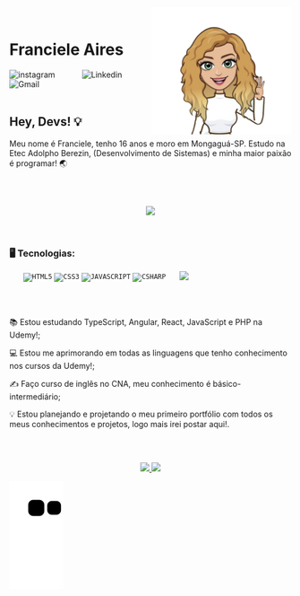 
 <img align="right" width="250px" style="margin-top:-20px" src="https://github.com/FrancieleAires/FrancieleAires/blob/main/MicrosoftTeams-image__2_-removebg-preview.png?raw=true">


<div display="inline-block">
 
 <h1 align="left">Franciele Aires</h1>
 
 <a href="https://www.instagram.com/frann.aiires/?hl=pt-br">
    <img align="left" width="130px" src="https://img.shields.io/badge/Instagram-E4405F?style=for-the-badge&logo=instagram&logoColor=white" alt="instagram" style="vertical-align:top;">
  </a> 
  <a href="https://www.linkedin.com/in/fran-aires/">
    <img align="left" width="120px" src="https://img.shields.io/badge/LinkedIn-0077B5?style=for-the-badge&logo=linkedin&logoColor=white" alt="Linkedin" style="vertical-align:top;">
  </a>
 <a href="https://mail.google.com/mail/u/f.aires2016@gmail.com">
    <img align="left" width="100px" src="https://img.shields.io/badge/Gmail-D14836?style=for-the-badge&logo=gmail&logoColor=white" alt="Gmail" style="vertical-align:top;">
  </a>
 
 
 <br>
 <br>
 <br>
 
 ## Hey, Devs! 💡
 
 Meu nome é Franciele, tenho 16 anos e moro em Mongaguá-SP. Estudo na Etec Adolpho Berezin, (Desenvolvimento de Sistemas) e minha maior paixão é programar!  🌏
 
 <br>
 <br>

 <p align="center">
  <img src="https://media.giphy.com/media/eGlWh8b2oDeSuFjGM6/giphy.gif" width="400">
</p>
<br>
 
 ### 🖥️ Tecnologias: 
  <p align="center">
<img width="200px" align="right" src="https://o.remove.bg/downloads/60622495-537f-4678-b219-ac2d1861bd41/213212637-eeeb4ca9-4bb0-4156-a0e9-7b51a06c5bab-removebg-preview.png">
<code><img width="40px" src="https://cdn.jsdelivr.net/gh/devicons/devicon/icons/html5/html5-original-wordmark.svg" title = "HTML5"/></code>
<code><img width="40px" src="https://cdn.jsdelivr.net/gh/devicons/devicon/icons/css3/css3-original-wordmark.svg" title = "CSS3"/></code>
<code><img width="40px" src="https://cdn.jsdelivr.net/gh/devicons/devicon/icons/javascript/javascript-original.svg" title = "JAVASCRIPT"/></code>
<code><img width="40px" src="https://cdn.jsdelivr.net/gh/devicons/devicon/icons/csharp/csharp-original.svg" title = "CSHARP"/></code>
   </p>
<br><br>
<div display="inline-block">
 
 <p align="left">📚 Estou estudando TypeScript, Angular, React, JavaScript e PHP na Udemy!;</p>
 <p align="left">💻 Estou me aprimorando em todas as linguagens que tenho conhecimento nos cursos da Udemy!;</p>
 <p align="left">✍ Faço curso de inglês no CNA, meu conhecimento é básico-intermediário;</p>
 <p align="left">💡 Estou planejando e projetando o meu primeiro portfólio com todos os meus conhecimentos e projetos, logo mais irei postar aqui!.</p>
 
 <br>
 
 ##
<p align="center">
<a href="https://github.com/francieleaires">
  <img height="120em" src="https://github-readme-stats-eight-theta.vercel.app/api?username=francieleaires&show_icons=true&theme=synthwave&include_all_commits=true&count_private=true"/>
  <img height="120em" src="https://github-readme-stats-eight-theta.vercel.app/api/top-langs/?username=francieleaires&layout=compact&langs_count=8&theme=synthwave"/>
</a>
</p>
 
</div>

![snake gif](https://github.com/FrancieleAires/FrancieleAires/blob/output/github-contribution-grid-snake.svg)
